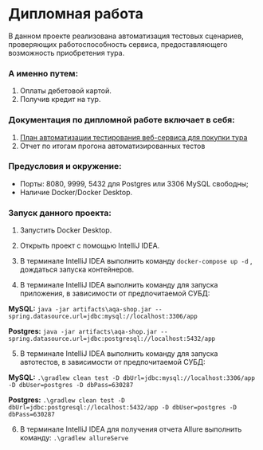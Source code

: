 
# Дипломная работа

В данном проекте реализована автоматизация тестовых сценариев, проверяющих работоспособность сервиса, предоставляющего возможность приобретения тура.

### А именно путем:

1. Оплаты дебетовой картой.
2. Получив кредит на тур.

### Документация по дипломной работе включает в себя:

1. [План автоматизации тестирования веб-сервиса для покупки тура]([https://github.com/fshakrun/Diploma-QA-Netology/blob/main/Plan.md)
2. Отчет по итогам прогона автоматизированных тестов


### Предусловия и окружение:

* Порты: 8080, 9999, 5432 для Postgres или 3306 MySQL свободны;
* Наличие Docker/Docker Desktop.

### Запуск данного проекта:

1. Запустить Docker Desktop.

2. Открыть проект с помощью IntelliJ IDEA.

3. В терминале IntelliJ IDEA выполнить команду ```docker-compose up -d``` , дождаться запуска контейнеров.

4. В терминале IntelliJ IDEA выполнить команду для запуска приложения, в зависимости от предпочитаемой СУБД:

**MySQL:** ```java -jar artifacts\aqa-shop.jar --spring.datasource.url=jdbc:mysql://localhost:3306/app```

**Postgres:** ```java -jar artifacts\aqa-shop.jar --spring.datasource.url=jdbc:postgresql://localhost:5432/app ```

5. В терминале IntelliJ IDEA выполнить команду для запуска автотестов, в зависимости от предпочитаемой СУБД:

**MySQL:** ```.\gradlew clean test -D dbUrl=jdbc:mysql://localhost:3306/app -D dbUser=postgres -D dbPass=630287```

**Postgres:** ```.\gradlew clean test -D dbUrl=jdbc:postgresql://localhost:5432/app -D dbUser=postgres -D dbPass=630287```


6. В терминале IntelliJ IDEA для получения отчета Allure выполнить команду: ```.\gradlew allureServe```
